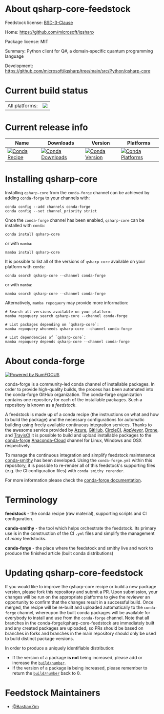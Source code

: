 About qsharp-core-feedstock
===========================

Feedstock license: [BSD-3-Clause](https://github.com/conda-forge/qsharp-core-feedstock/blob/main/LICENSE.txt)

Home: https://github.com/microsoft/iqsharp

Package license: MIT

Summary: Python client for Q#, a domain-specific quantum programming language

Development: https://github.com/microsoft/iqsharp/tree/main/src/Python/qsharp-core

Current build status
====================


<table><tr><td>All platforms:</td>
    <td>
      <a href="https://dev.azure.com/conda-forge/feedstock-builds/_build/latest?definitionId=15747&branchName=main">
        <img src="https://dev.azure.com/conda-forge/feedstock-builds/_apis/build/status/qsharp-core-feedstock?branchName=main">
      </a>
    </td>
  </tr>
</table>

Current release info
====================

| Name | Downloads | Version | Platforms |
| --- | --- | --- | --- |
| [![Conda Recipe](https://img.shields.io/badge/recipe-qsharp--core-green.svg)](https://anaconda.org/conda-forge/qsharp-core) | [![Conda Downloads](https://img.shields.io/conda/dn/conda-forge/qsharp-core.svg)](https://anaconda.org/conda-forge/qsharp-core) | [![Conda Version](https://img.shields.io/conda/vn/conda-forge/qsharp-core.svg)](https://anaconda.org/conda-forge/qsharp-core) | [![Conda Platforms](https://img.shields.io/conda/pn/conda-forge/qsharp-core.svg)](https://anaconda.org/conda-forge/qsharp-core) |

Installing qsharp-core
======================

Installing `qsharp-core` from the `conda-forge` channel can be achieved by adding `conda-forge` to your channels with:

```
conda config --add channels conda-forge
conda config --set channel_priority strict
```

Once the `conda-forge` channel has been enabled, `qsharp-core` can be installed with `conda`:

```
conda install qsharp-core
```

or with `mamba`:

```
mamba install qsharp-core
```

It is possible to list all of the versions of `qsharp-core` available on your platform with `conda`:

```
conda search qsharp-core --channel conda-forge
```

or with `mamba`:

```
mamba search qsharp-core --channel conda-forge
```

Alternatively, `mamba repoquery` may provide more information:

```
# Search all versions available on your platform:
mamba repoquery search qsharp-core --channel conda-forge

# List packages depending on `qsharp-core`:
mamba repoquery whoneeds qsharp-core --channel conda-forge

# List dependencies of `qsharp-core`:
mamba repoquery depends qsharp-core --channel conda-forge
```


About conda-forge
=================

[![Powered by
NumFOCUS](https://img.shields.io/badge/powered%20by-NumFOCUS-orange.svg?style=flat&colorA=E1523D&colorB=007D8A)](https://numfocus.org)

conda-forge is a community-led conda channel of installable packages.
In order to provide high-quality builds, the process has been automated into the
conda-forge GitHub organization. The conda-forge organization contains one repository
for each of the installable packages. Such a repository is known as a *feedstock*.

A feedstock is made up of a conda recipe (the instructions on what and how to build
the package) and the necessary configurations for automatic building using freely
available continuous integration services. Thanks to the awesome service provided by
[Azure](https://azure.microsoft.com/en-us/services/devops/), [GitHub](https://github.com/),
[CircleCI](https://circleci.com/), [AppVeyor](https://www.appveyor.com/),
[Drone](https://cloud.drone.io/welcome), and [TravisCI](https://travis-ci.com/)
it is possible to build and upload installable packages to the
[conda-forge](https://anaconda.org/conda-forge) [Anaconda-Cloud](https://anaconda.org/)
channel for Linux, Windows and OSX respectively.

To manage the continuous integration and simplify feedstock maintenance
[conda-smithy](https://github.com/conda-forge/conda-smithy) has been developed.
Using the ``conda-forge.yml`` within this repository, it is possible to re-render all of
this feedstock's supporting files (e.g. the CI configuration files) with ``conda smithy rerender``.

For more information please check the [conda-forge documentation](https://conda-forge.org/docs/).

Terminology
===========

**feedstock** - the conda recipe (raw material), supporting scripts and CI configuration.

**conda-smithy** - the tool which helps orchestrate the feedstock.
                   Its primary use is in the construction of the CI ``.yml`` files
                   and simplify the management of *many* feedstocks.

**conda-forge** - the place where the feedstock and smithy live and work to
                  produce the finished article (built conda distributions)


Updating qsharp-core-feedstock
==============================

If you would like to improve the qsharp-core recipe or build a new
package version, please fork this repository and submit a PR. Upon submission,
your changes will be run on the appropriate platforms to give the reviewer an
opportunity to confirm that the changes result in a successful build. Once
merged, the recipe will be re-built and uploaded automatically to the
`conda-forge` channel, whereupon the built conda packages will be available for
everybody to install and use from the `conda-forge` channel.
Note that all branches in the conda-forge/qsharp-core-feedstock are
immediately built and any created packages are uploaded, so PRs should be based
on branches in forks and branches in the main repository should only be used to
build distinct package versions.

In order to produce a uniquely identifiable distribution:
 * If the version of a package **is not** being increased, please add or increase
   the [``build/number``](https://docs.conda.io/projects/conda-build/en/latest/resources/define-metadata.html#build-number-and-string).
 * If the version of a package **is** being increased, please remember to return
   the [``build/number``](https://docs.conda.io/projects/conda-build/en/latest/resources/define-metadata.html#build-number-and-string)
   back to 0.

Feedstock Maintainers
=====================

* [@BastianZim](https://github.com/BastianZim/)

